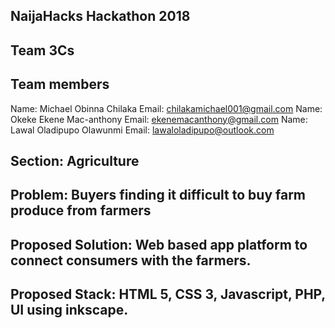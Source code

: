 ## NaijaHacks Hackathon 2018

## Team 3Cs

## Team members
Name: Michael Obinna Chilaka Email: chilakamichael001@gmail.com
Name: Okeke Ekene Mac-anthony Email: ekenemacanthony@gmail.com
Name: Lawal Oladipupo Olawunmi Email: lawaloladipupo@outlook.com

## Section: Agriculture

## Problem: Buyers finding it difficult to buy farm produce from farmers

## Proposed Solution: Web based app platform to connect consumers with the farmers.

## Proposed Stack: HTML 5, CSS 3, Javascript, PHP, UI using inkscape.